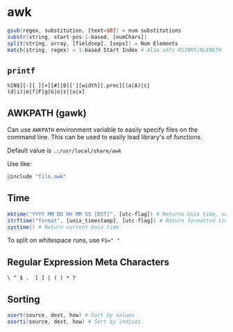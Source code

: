 # awk

```awk
gsub(regex, substitution, [text=$0]) = num substitutions
substr(string, start-pos-1-based, [numChars])
split(string, array, [fieldsep], [seps]) = Num Elements
match(string, regex) = 1-based Start Index # Also sets RSTART/RLENGTH
```

## `printf`

```
%[N$][-][ ][+][#][0]['][width][.prec][(a|A)|c|(d|i)|e|f|F|g|G|o|s||u|x]
```


## AWKPATH (gawk)

Can use `AWKPATH` environment variable to easily specify files on the
command line. This can be used to easily load library's of functions.

Default value is `.:/usr/local/share/awk`

Use like:
```awk
@include "file.awk"
```

## Time

```awk
mktime("YYYY MM DD HH MM SS [DST]", [utc-flag]) # Returns Unix time, seconds since 1970
strftime("format", [unix_timestamp], [utc-flag]) # Return formatted time
systime() # Return current Unix time
```

To split on whitespace runs, use `FS=" "`

## Regular Expression Meta Characters

```
\ ^ $ .  [ ] | ( ) * ?
```

## Sorting

```awk
asort(source, dest, how) # Sort by values
asorti(source, dest, how) # Sort by indices
```

